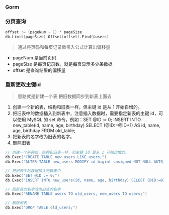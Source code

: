 ### Gorm


### 分页查询

```go
offset := (pageNum - 1) * pageSize
db.Limit(pageSize).Offset(offset).Find(&users)
```
> 通过将页码和每页记录数带入公式计算出偏移量

- pageNum 是当前页码
- pageSize 是每页记录数，就是每页显示多少条数据
- offset 是查询结果的偏移量
 


### 重新更改主键id

> 思路就是新建一个表 把旧数据同步到新表上面去



1. 创建一个新的表，结构和旧表一样，但主键 id 是从 1 开始自增的。
2. 把旧表中的数据插入到新表中，注意插入数据时，需要指定新表的主键 id，可以使用 MySQL 的 set 命令，例如：SET @ID := 0; INSERT INTO new_table(id, name, age, birthday) SELECT (@ID:=@ID+1) AS id, name, age, birthday FROM old_table;
3. 把新表的名字改为旧表的名字。
4. 删除旧表

```go
// 创建一个新的表，结构和旧表一样，但主键 id 是从 1 开始自增的。
db.Exec("CREATE TABLE new_users LIKE users;")
db.Exec("ALTER TABLE new_users MODIFY id bigint unsigned NOT NULL AUTO_INCREMENT PRIMARY KEY;")

// 把旧表中的数据插入到新表中
db.Exec("SET @ID := 0;")
db.Exec("INSERT INTO new_users(id, name, age, birthday) SELECT (@ID:=@ID+1) AS id, name, age, birthday FROM users;")

// 把新表的名字改为旧表的名字
db.Exec("RENAME TABLE users TO old_users, new_users TO users;")

// 删除旧表
db.Exec("DROP TABLE old_users;")

```
